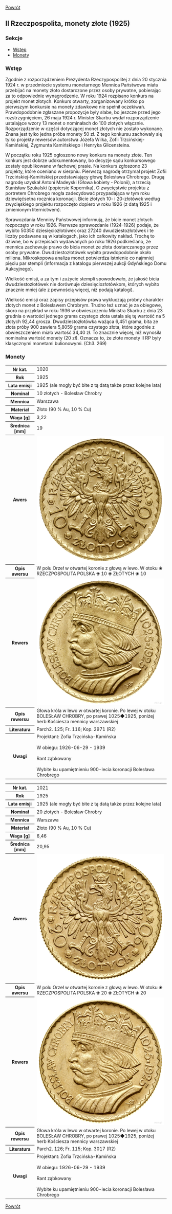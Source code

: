 [Powrót](../)


## II Rzeczpospolita, monety złote (1925)

### Sekcje
- [Wstęp](#m1)
- [Monety](#m2)



<a id='m1'></a>
### Wstęp
Zgodnie z rozporządzeniem Prezydenta Rzeczypospolitej z dnia 20 stycznia 1924 r. w przedmiocie systemu monetarnego Mennica Państwowa miała przebijać na monety złoto dostarczone przez osoby prywatne, pobierając za to odpowiednie wynagrodzenie. W roku 1924 rozpisano konkurs na projekt monet złotych. Konkurs otwarty, zorganizowany krótko po pierwszym konkursie na monety zdawkowe nie spełnił oczekiwań. Prawdopodobnie zgłaszane propozycje były słabe, bo jeszcze przed jego rozstrzygnięciem, 26 maja 1924 r. Minister Skarbu wydał rozporządzenie ustalające wzory 13 monet
o nominałach do 100 złotych włącznie. Rozporządzenie w części dotyczącej monet złotych nie zostało wykonane. Znana jest tylko jedna próba monety 50 zł. Z tego konkursu zachowały się tylko projekty rewersów autorstwa Józefa Wilka, Zofii Trzcińskiej-Kamińskiej, Zygmunta Kamińskiego i Henryka Glicensteina.

W początku roku 1925 ogłoszono nowy konkurs na monety złote. Ten konkurs jest dobrze udokumentowany, bo decyzje sądu konkursowego zostały opublikowane w fachowej prasie. Na konkurs zgłoszono 23 projekty, które oceniano w sierpniu. Pierwszą nagrodę otrzymał projekt Zofii Trzcińskiej-Kamińskiej przedstawiający głowę Bolesława Chrobrego. Drugą nagrodę uzyskał Antoni Madeyski (Głowa kobiety - Polonii), a trzecią Stanisław Szukalski (popiersie Kopernika). O zwycięstwie projektu z portretem Chrobrego mogła zadecydować przypadająca w tym roku dziewięćsetna rocznica koronacji. Bicie złotych 10- i 20-złotówek według zwycięskiego projektu rozpoczęto dopiero w roku 1926 (z datą 1925 i zmienionym liternictwem). 

Sprawozdania Mennicy Państwowej informują, że bicie monet złotych rozpoczęto w roku 1926. Pierwsze sprawozdanie (1924-1926) podaje, że wybito 50350 dziesięciozłotówek oraz 27240 dwudziestozłotówek i te liczby podawane są w katalogach, jako ich całkowity nakład. Trochę to dziwne, bo w przepisach wydawanych po roku 1926 podkreślano, że mennica zachowuje prawo do bicia monet ze złota dostarczanego przez osoby prywatne. Dwudziestozłotówek wybito prawdopodobnie około miliona. Mikroskopowa analiza monet potwierdza istnienie co najmniej pięciu par stempli (informacja z katalogu pierwszej aukcji Gdyńskiego Domu Aukcyjnego).

Wielkość emisji, a za tym i zużycie stempli spowodowało, że jakość bicia dwudziestozłotówek nie dorównuje dziesięciozłotówkom, których wybito znacznie mniej (ale z pewnością więcej, niż podają katalogi).

Wielkość emisji oraz zapisy przepisów prawa wykluczają próbny charakter złotych monet z Bolesławem Chrobrym. Trudno też uznać je za obiegowe, skoro na przykład w roku 1936 w obwieszczeniu Ministra Skarbu z dnia 23 grudnia o wartości jednego grama czystego złota ustala się tę wartość na 5 złotych 92,44 grosza. Dwudziestozłotówka ważąca 6,451 grama, bita ze złota próby 900 zawiera 5,8059 grama czystego złota, które zgodnie z obwieszczeniem miało wartość 34,40 zł. To znacznie więcej, niż wynosiła nominalna wartość monety (20 zł). Oznacza to, że złote monety II RP były klasycznymi monetami bulionowymi. (Ch3. 269)


<a id='m2'></a>
### Monety

<table class="center">
  <tr>
    <th>Nr kat.</th>
    <td>1020</td>
  </tr>
  <tr>
    <th>Rok</th>
    <td>1925</td>
  </tr>
  <tr>
    <th>Lata emisji</th>
    <td>1925 (ale mogły być bite z tą datą także przez kolejne lata)</td>
  </tr>
  <tr>
    <th>Nominał</th>
    <td>10 złotych - Bolesław Chrobry</td>
  </tr>
  <tr>
    <th>Mennica</th>
    <td>Warszawa</td>
  </tr>
  <tr>
    <th>Materiał</th>
    <td>Złoto (90 % Au, 10 % Cu)</td>
  </tr>
  <tr>
    <th>Waga [g]</th>
    <td>3,22</td>
  </tr>
  <tr>
    <th>Średnica [mm]</th>
    <td>19</td>
  </tr>
  <tr>
    <th>Awers</th>
    <td><img src="images/1020 - 1925 - 10 zlotych - Boleslaw Chrobry - awers.jpg"/></td>
  </tr>
  <tr>
    <th>Opis awersu</th>
    <td>W polu Orzeł w otwartej koronie z głową w lewo. W otoku ❀ RZECZPOSPOLITA POLSKA ❀ 10 ❀ ZŁOTYCH ❀ 10</td>
  </tr>
  <tr>
    <th>Rewers</th>
    <td><img src="images/1020 - 1925 - 10 zlotych - Boleslaw Chrobry - rewers.jpg"/></td>
  </tr>
  <tr>
    <th>Opis rewersu</th>
    <td>Głowa króla w lewo w otwartej koronie. Po lewej w otoku BOLESŁAW CHROBRY, po prawej 1025◆1925, poniżej herb Kościesza mennicy warszawskiej</td>
  </tr>
  <tr>
    <th>Literatura</th>
    <td>Parch2. 125; Fr. 116; Kop. 2971 (R2)</td>
  </tr>
  <tr>
    <th>Uwagi</th>
    <td>Projektant: Zofia Trzcińska-Kamińska<br /><br />W obiegu: 1926-06-29 - 1939<br /><br />Rant ząbkowany<br /><br />Wybite ku upamiętnieniu 900-lecia koronacji Bolesława Chrobrego</td>
  </tr>
</table>

<table class="center">
  <tr>
    <th>Nr kat.</th>
    <td>1021</td>
  </tr>
  <tr>
    <th>Rok</th>
    <td>1925</td>
  </tr>
  <tr>
    <th>Lata emisji</th>
    <td>1925 (ale mogły być bite z tą datą także przez kolejne lata)</td>
  </tr>
  <tr>
    <th>Nominał</th>
    <td>20 złotych - Bolesław Chrobry</td>
  </tr>
  <tr>
    <th>Mennica</th>
    <td>Warszawa</td>
  </tr>
  <tr>
    <th>Materiał</th>
    <td>Złoto (90 % Au, 10 % Cu)</td>
  </tr>
  <tr>
    <th>Waga [g]</th>
    <td>6,46</td>
  </tr>
  <tr>
    <th>Średnica [mm]</th>
    <td>20,95</td>
  </tr>
  <tr>
    <th>Awers</th>
    <td><img src="images/1021 - 1925 - 20 zlotych - Boleslaw Chrobry - awers.jpg"/></td>
  </tr>
  <tr>
    <th>Opis awersu</th>
    <td>W polu Orzeł w otwartej koronie z głową w lewo. W otoku ❀ RZECZPOSPOLITA POLSKA ❀ 20 ❀ ZŁOTYCH ❀ 20</td>
  </tr>
  <tr>
    <th>Rewers</th>
    <td><img src="images/1021 - 1925 - 20 zlotych - Boleslaw Chrobry - rewers.jpg"/></td>
  </tr>
  <tr>
    <th>Opis rewersu</th>
    <td>Głowa króla w lewo w otwartej koronie. Po lewej w otoku BOLESŁAW CHROBRY, po prawej 1025◆1925, poniżej herb Kościesza mennicy warszawskiej</td>
  </tr>
  <tr>
    <th>Literatura</th>
    <td>Parch2. 126; Fr. 115; Kop. 3017 (R2)</td>
  </tr>
  <tr>
    <th>Uwagi</th>
    <td>Projektant: Zofia Trzcińska-Kamińska<br /><br />W obiegu: 1926-06-29 - 1939<br /><br />Rant ząbkowany<br /><br />Wybite ku upamiętnieniu 900-lecia koronacji Bolesława Chrobrego</td>
  </tr>
</table>


[Powrót](../)